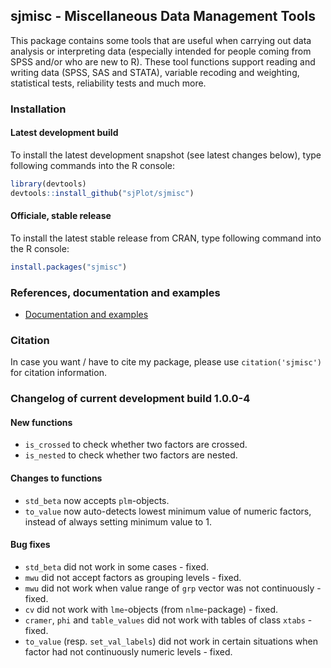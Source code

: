 sjmisc - Miscellaneous Data Management Tools
------------------------------------------------------------------------------
This package contains some tools that are useful when carrying out data analysis or interpreting data (especially intended for people coming from SPSS and/or who are new to R). These tool functions support reading and writing data (SPSS, SAS and STATA), variable recoding and weighting, statistical tests, reliability tests and much more.


### Installation

#### Latest development build

To install the latest development snapshot (see latest changes below), type following commands into the R console:

```r
library(devtools)
devtools::install_github("sjPlot/sjmisc")
```

#### Officiale, stable release
To install the latest stable release from CRAN, type following command into the R console:

```r
install.packages("sjmisc")
```

### References, documentation and examples

- [Documentation and examples](http://www.strengejacke.de/sjPlot/)


### Citation

In case you want / have to cite my package, please use `citation('sjmisc')` for citation information. 


### Changelog of current development build 1.0.0-4

#### New functions
* `is_crossed` to check whether two factors are crossed.
* `is_nested` to check whether two factors are nested.

#### Changes to functions
* `std_beta` now accepts `plm`-objects.
* `to_value` now auto-detects lowest minimum value of numeric factors, instead of always setting minimum value to 1.

#### Bug fixes
* `std_beta` did not work in some cases - fixed.
* `mwu` did not accept factors as grouping levels - fixed.
* `mwu` did not work when value range of `grp` vector was not continuously - fixed.
* `cv` did not work with `lme`-objects (from `nlme`-package) - fixed.
* `cramer`, `phi` and `table_values` did not work with tables of class `xtabs` - fixed.
* `to_value` (resp. `set_val_labels`) did not work in certain situations when factor had not continuously numeric levels - fixed.
